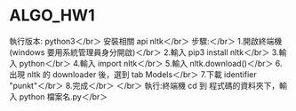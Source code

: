 # ALGO_HW1
執行版本: python3＜/br＞
安裝相關 api nltk＜/br＞
步驟:＜/br＞
1.開啟終端機(windows 要用系統管理員身分開啟)＜/br＞
2.輸入 pip3 install nltk＜/br＞
3.輸入 python＜/br＞
4.輸入 import nltk＜/br＞
5.輸入 nltk.download()＜/br＞
6.出現 nltk 的 downloader 後，選到 tab Models＜/br＞
7.下載 identifier "punkt"＜/br＞
8.完成＜/br＞
＜/br＞
執行:終端機 cd 到 程式碼的資料夾下，輸入 python 檔案名.py＜/br＞
